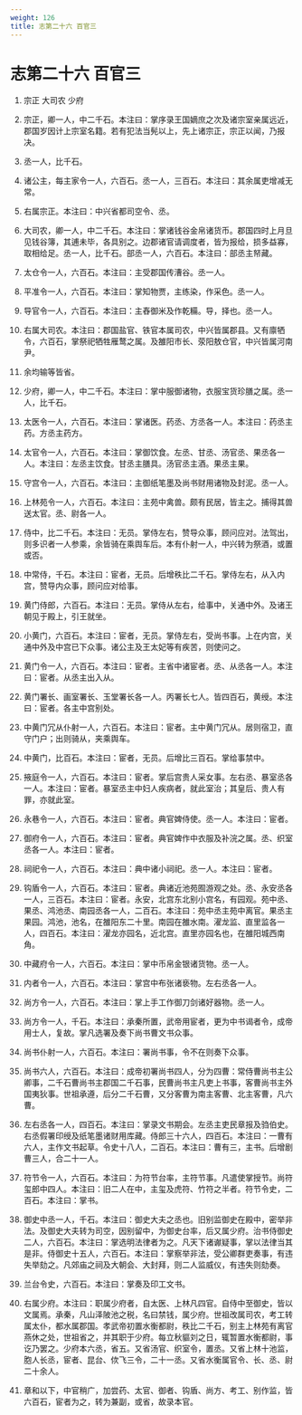 ```yaml
---
weight: 126
title: 志第二十六 百官三
---
```


# 志第二十六 百官三

1. <span id="志第二十六_百官三-1"></span>
宗正 大司农 少府

2. <span id="志第二十六_百官三-2"></span>
宗正，卿一人，中二千石。本注曰：掌序录王国嫡庶之次及诸宗室亲属远近，郡国岁因计上宗室名籍。若有犯法当髡以上，先上诸宗正，宗正以闻，乃报决。

3. <span id="志第二十六_百官三-3"></span>
丞一人，比千石。

4. <span id="志第二十六_百官三-4"></span>
诸公主，每主家令一人，六百石。丞一人，三百石。本注曰：其余属吏增减无常。

5. <span id="志第二十六_百官三-5"></span>
右属宗正。本注曰：中兴省都司空令、丞。

6. <span id="志第二十六_百官三-6"></span>
大司农，卿一人，中二千石。本注曰：掌诸钱谷金帛诸货币。郡国四时上月旦见钱谷簿，其逋未毕，各具别之。边郡诸官请调度者，皆为报给，损多益寡，取相给足。丞一人，比千石。部丞一人，六百石。本注曰：部丞主帑藏。

7. <span id="志第二十六_百官三-7"></span>
太仓令一人，六百石。本注曰：主受郡国传漕谷。丞一人。

8. <span id="志第二十六_百官三-8"></span>
平准令一人，六百石。本注曰：掌知物贾，主练染，作采色。丞一人。

9. <span id="志第二十六_百官三-9"></span>
导官令一人，六百石。本注曰：主舂御米及作乾糒。导，择也。丞一人。

10. <span id="志第二十六_百官三-10"></span>
右属大司农。本注曰：郡国盐官、铁官本属司农，中兴皆属郡县。又有廪牺令，六百石，掌祭祀牺牲雁鹜之属。及雒阳市长、荥阳敖仓官，中兴皆属河南尹。

11. <span id="志第二十六_百官三-11"></span>
余均输等皆省。

12. <span id="志第二十六_百官三-12"></span>
少府，卿一人，中二千石。本注曰：掌中服御诸物，衣服宝货珍膳之属。丞一人，比千石。

13. <span id="志第二十六_百官三-13"></span>
太医令一人，六百石。本注曰：掌诸医。药丞、方丞各一人。本注曰：药丞主药。方丞主药方。

14. <span id="志第二十六_百官三-14"></span>
太官令一人，六百石。本注曰：掌御饮食。左丞、甘丞、汤官丞、果丞各一人。本注曰：左丞主饮食。甘丞主膳具。汤官丞主酒。果丞主果。

15. <span id="志第二十六_百官三-15"></span>
守宫令一人，六百石。本注曰：主御纸笔墨及尚书财用诸物及封泥。丞一人。

16. <span id="志第二十六_百官三-16"></span>
上林苑令一人，六百石。本注曰：主苑中禽兽。颇有民居，皆主之。捕得其兽送太官。丞、尉各一人。

17. <span id="志第二十六_百官三-17"></span>
侍中，比二千石。本注曰：无员。掌侍左右，赞导众事，顾问应对。法驾出，则多识者一人参乘，余皆骑在乘舆车后。本有仆射一人，中兴转为祭酒，或置或否。

18. <span id="志第二十六_百官三-18"></span>
中常侍，千石。本注曰：宦者，无员。后增秩比二千石。掌侍左右，从入内宫，赞导内众事，顾问应对给事。

19. <span id="志第二十六_百官三-19"></span>
黄门侍郎，六百石。本注曰：无员。掌侍从左右，给事中，关通中外。及诸王朝见于殿上，引王就坐。

20. <span id="志第二十六_百官三-20"></span>
小黄门，六百石。本注曰：宦者，无员。掌侍左右，受尚书事。上在内宫，关通中外及中宫已下众事。诸公主及王太妃等有疾苦，则使问之。

21. <span id="志第二十六_百官三-21"></span>
黄门令一人，六百石。本注曰：宦者。主省中诸宦者。丞、从丞各一人。本注曰：宦者。从丞主出入从。

22. <span id="志第二十六_百官三-22"></span>
黄门署长、画室署长、玉堂署长各一人。丙署长七人。皆四百石，黄绶。本注曰：宦者。各主中宫别处。

23. <span id="志第二十六_百官三-23"></span>
中黄门冗从仆射一人，六百石。本注曰：宦者。主中黄门冗从。居则宿卫，直守门户；出则骑从，夹乘舆车。

24. <span id="志第二十六_百官三-24"></span>
中黄门，比百石。本注曰：宦者，无员。后增比三百石。掌给事禁中。

25. <span id="志第二十六_百官三-25"></span>
掖庭令一人，六百石。本注曰：宦者。掌后宫贵人采女事。左右丞、暴室丞各一人。本注曰：宦者。暴室丞主中妇人疾病者，就此室治；其皇后、贵人有罪，亦就此室。

26. <span id="志第二十六_百官三-26"></span>
永巷令一人，六百石。本注曰：宦者。典官婢侍使。丞一人。本注曰：宦者。

27. <span id="志第二十六_百官三-27"></span>
御府令一人，六百石。本注曰：宦者。典官婢作中衣服及补浣之属。丞、织室丞各一人。本注曰：宦者。

28. <span id="志第二十六_百官三-28"></span>
祠祀令一人，六百石。本注曰：典中诸小祠祀。丞一人。本注曰：宦者。

29. <span id="志第二十六_百官三-29"></span>
钩盾令一人，六百石。本注曰：宦者。典诸近池苑囿游观之处。丞、永安丞各一人，三百石。本注曰：宦者。永安，北宫东北别小宫名，有园观。苑中丞、果丞、鸿池丞、南园丞各一人，二百石。本注曰：苑中丞主苑中离官。果丞主果园。鸿池，池名，在雒阳东二十里。南园在雒水南。濯龙监、直里监各一人，四百石。本注曰：濯龙亦园名，近北宫。直里亦园名也，在雒阳城西南角。

30. <span id="志第二十六_百官三-30"></span>
中藏府令一人，六百石。本注曰：掌中币帛金银诸货物。丞一人。

31. <span id="志第二十六_百官三-31"></span>
内者令一人，六百石。本注曰：掌宫中布张诸亵物。左右丞各一人。

32. <span id="志第二十六_百官三-32"></span>
尚方令一人，六百石。本注曰：掌上手工作御刀剑诸好器物。丞一人。

33. <span id="志第二十六_百官三-33"></span>
尚方令一人，千石。本注曰：承秦所置，武帝用宦者，更为中书谒者令，成帝用士人，复故。掌凡选署及奏下尚书曹文书众事。

34. <span id="志第二十六_百官三-34"></span>
尚书仆射一人，六百石。本注曰：署尚书事，令不在则奏下众事。

35. <span id="志第二十六_百官三-35"></span>
尚书六人，六百石。本注曰：成帝初署尚书四人，分为四曹：常侍曹尚书主公卿事，二千石曹尚书主郡国二千石事，民曹尚书主凡吏上书事，客曹尚书主外国夷狄事。世祖承遵，后分二千石曹，又分客曹为南主客曹、北主客曹，凡六曹。

36. <span id="志第二十六_百官三-36"></span>
左右丞各一人，四百石。本注曰：掌录文书期会。左丞主吏民章报及驺伯史。右丞假署印绶及纸笔墨诸财用库藏。侍郎三十六人，四百石。本注曰：一曹有六人，主作文书起草。令史十八人，二百石。本注曰：曹有三，主书。后增剧曹三人，合二十一人。

37. <span id="志第二十六_百官三-37"></span>
符节令一人，六百石。本注曰：为符节台率，主符节事。凡遣使掌授节。尚符玺郎中四人。本注曰：旧二人在中，主玺及虎符、竹符之半者。符节令史，二百石。本注曰：掌书。

38. <span id="志第二十六_百官三-38"></span>
御史中丞一人，千石。本注曰：御史大夫之丞也。旧别监御史在殿中，密举非法。及御史大夫转为司空，因别留中，为御史台率，后又属少府。治书侍御史二人，六百石。本注曰：掌选明法律者为之。凡天下诸谳疑事，掌以法律当其是非。侍御史十五人，六百石。本注曰：掌察举非法，受公卿群吏奏事，有违失举劾之。凡郊庙之祠及大朝会、大封拜，则二人监威仪，有违失则劾奏。

39. <span id="志第二十六_百官三-39"></span>
兰台令史，六百石。本注曰：掌奏及印工文书。

40. <span id="志第二十六_百官三-40"></span>
右属少府。本注曰：职属少府者，自太医、上林凡四官。自侍中至御史，皆以文属焉。承秦，凡山泽陂池之税，名曰禁钱，属少府。世祖改属司农，考工转属太仆，都水属郡国。孝武帝初置水衡都尉，秩比二千石，别主上林苑有离官燕休之处，世祖省之，并其职于少府。每立秋貙刘之日，辄暂置水衡都尉，事讫乃罢之。少府本六丞，省五。又省汤官、织室令，置丞。又省上林十池监，胞人长丞，宦者、昆台、佽飞三令，二十一丞。又省水衡属官令、长、丞、尉二十余人。

41. <span id="志第二十六_百官三-41"></span>
章和以下，中官稍广，加尝药、太官、御者、钩盾、尚方、考工、别作监，皆六百石，宦者为之，转为兼副，或省，故录本官。
